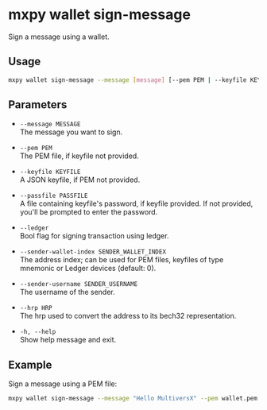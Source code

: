 # mxpy wallet sign-message

Sign a message using a wallet.

## Usage

```bash
mxpy wallet sign-message --message [message] [--pem PEM | --keyfile KEYFILE] [options]
```

## Parameters

- `--message MESSAGE`  
  The message you want to sign.

- `--pem PEM`  
  The PEM file, if keyfile not provided.

- `--keyfile KEYFILE`  
  A JSON keyfile, if PEM not provided.

- `--passfile PASSFILE`  
  A file containing keyfile's password, if keyfile provided. If not provided, you'll be prompted to enter the password.

- `--ledger`  
  Bool flag for signing transaction using ledger.

- `--sender-wallet-index SENDER_WALLET_INDEX`  
  The address index; can be used for PEM files, keyfiles of type mnemonic or Ledger devices (default: 0).

- `--sender-username SENDER_USERNAME`  
  The username of the sender.

- `--hrp HRP`  
  The hrp used to convert the address to its bech32 representation.

- `-h, --help`  
  Show help message and exit.

## Example

Sign a message using a PEM file:

```bash
mxpy wallet sign-message --message "Hello MultiversX" --pem wallet.pem

